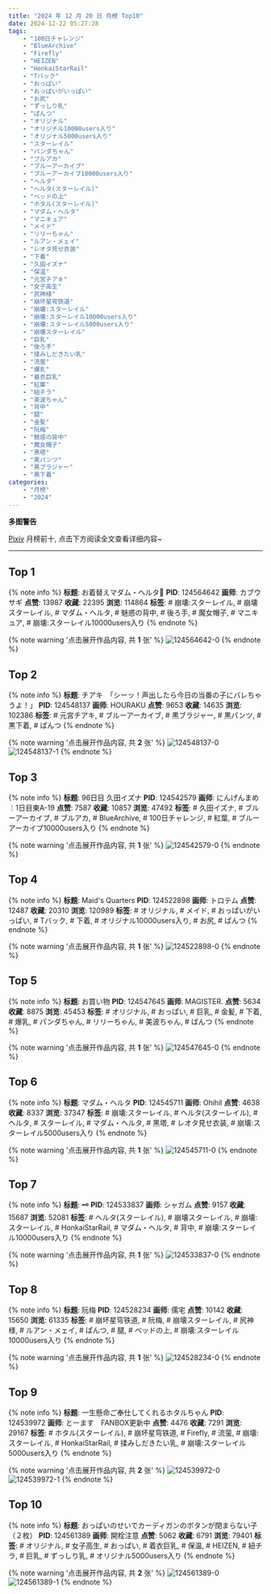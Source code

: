 ```yaml
---
title: "2024 年 12 月 20 日 月榜 Top10"
date: 2024-12-22 05:27:28
tags:
    - "100日チャレンジ"
    - "BlueArchive"
    - "Firefly"
    - "HEIZEN"
    - "HonkaiStarRail"
    - "Tバック"
    - "おっぱい"
    - "おっぱいがいっぱい"
    - "お尻"
    - "ずっしり乳"
    - "ぱんつ"
    - "オリジナル"
    - "オリジナル10000users入り"
    - "オリジナル5000users入り"
    - "スターレイル"
    - "パンダちゃん"
    - "ブルアカ"
    - "ブルーアーカイブ"
    - "ブルーアーカイブ10000users入り"
    - "ヘルタ"
    - "ヘルタ(スターレイル)"
    - "ベッドの上"
    - "ホタル(スターレイル)"
    - "マダム・ヘルタ"
    - "マニキュア"
    - "メイド"
    - "リリーちゃん"
    - "ルアン・メェイ"
    - "レオタ見せ衣装"
    - "下着"
    - "久田イズナ"
    - "保温"
    - "元宮チアキ"
    - "女子高生"
    - "尻神様"
    - "崩坏星穹铁道"
    - "崩壊:スターレイル"
    - "崩壊:スターレイル10000users入り"
    - "崩壊:スターレイル5000users入り"
    - "崩壊スターレイル"
    - "巨乳"
    - "後ろ手"
    - "揉みしだきたい乳"
    - "流萤"
    - "爆乳"
    - "着衣巨乳"
    - "紅葉"
    - "紐チラ"
    - "美波ちゃん"
    - "背中"
    - "腿"
    - "金髪"
    - "阮梅"
    - "魅惑の背中"
    - "魔女帽子"
    - "黑塔"
    - "黒パンツ"
    - "黒ブラジャー"
    - "黒下着"
categories:
    - "月榜"
    - "2024"
---
```


<i class="fa fa-triangle-exclamation"></i>**多图警告**<i class="fa fa-triangle-exclamation"></i>

[Pixiv](https://www.pixiv.net/) 月榜前十, 点击下方阅读全文查看详细内容~

<!-- more -->

---

## Top 1

{% note info %}
**标题**: お着替えマダム・ヘルタ📖
**PID**: 124564642 **画师**: カブウサギ
**点赞**: 13987 **收藏**: 22395 **浏览**: 114864
**标签**: # 崩壊:スターレイル, # 崩壊スターレイル, # マダム・ヘルタ, # 魅惑の背中, # 後ろ手, # 魔女帽子, # マニキュア, # 崩壊:スターレイル10000users入り
{% endnote %}

{% note warning '点击展开作品内容, 共 **1** 张' %}
![124564642-0](https://i.pixiv.re/img-original/img/2024/11/23/20/32/55/124564642_p0.png)
{% endnote %}

## Top 2

{% note info %}
**标题**: チアキ　「シーッ！声出したら今日の当番の子にバレちゃうよ！」
**PID**: 124548137 **画师**: HOURAKU
**点赞**: 9653 **收藏**: 14635 **浏览**: 102386
**标签**: # 元宮チアキ, # ブルーアーカイブ, # 黒ブラジャー, # 黒パンツ, # 黒下着, # ぱんつ
{% endnote %}

{% note warning '点击展开作品内容, 共 **2** 张' %}
![124548137-0](https://i.pixiv.re/img-original/img/2024/11/23/08/00/06/124548137_p0.jpg)
![124548137-1](https://i.pixiv.re/img-original/img/2024/11/23/08/00/06/124548137_p1.jpg)
{% endnote %}

## Top 3

{% note info %}
**标题**: 96日目 久田イズナ
**PID**: 124542579 **画师**: にんげんまめ￤1日目東A-19
**点赞**: 7587 **收藏**: 10857 **浏览**: 47492
**标签**: # 久田イズナ, # ブルーアーカイブ, # ブルアカ, # BlueArchive, # 100日チャレンジ, # 紅葉, # ブルーアーカイブ10000users入り
{% endnote %}

{% note warning '点击展开作品内容, 共 **1** 张' %}
![124542579-0](https://i.pixiv.re/img-original/img/2024/11/23/01/14/46/124542579_p0.png)
{% endnote %}

## Top 4

{% note info %}
**标题**: Maid's Quarters
**PID**: 124522898 **画师**: トロテム
**点赞**: 12487 **收藏**: 20310 **浏览**: 120989
**标签**: # オリジナル, # メイド, # おっぱいがいっぱい, # Tバック, # 下着, # オリジナル10000users入り, # お尻, # ぱんつ
{% endnote %}

{% note warning '点击展开作品内容, 共 **1** 张' %}
![124522898-0](https://i.pixiv.re/img-original/img/2024/11/22/12/25/56/124522898_p0.jpg)
{% endnote %}

## Top 5

{% note info %}
**标题**: お買い物
**PID**: 124547645 **画师**: MAGISTER.
**点赞**: 5634 **收藏**: 8875 **浏览**: 45453
**标签**: # オリジナル, # おっぱい, # 巨乳, # 金髪, # 下着, # 爆乳, # パンダちゃん, # リリーちゃん, # 美波ちゃん, # ぱんつ
{% endnote %}

{% note warning '点击展开作品内容, 共 **1** 张' %}
![124547645-0](https://i.pixiv.re/img-original/img/2024/11/23/07/22/17/124547645_p0.jpg)
{% endnote %}

## Top 6

{% note info %}
**标题**: マダム・ヘルタ
**PID**: 124545711 **画师**: Ohihil
**点赞**: 4638 **收藏**: 8337 **浏览**: 37347
**标签**: # 崩壊:スターレイル, # ヘルタ(スターレイル), # ヘルタ, # スターレイル, # マダム・ヘルタ, # 黑塔, # レオタ見せ衣装, # 崩壊:スターレイル5000users入り
{% endnote %}

{% note warning '点击展开作品内容, 共 **1** 张' %}
![124545711-0](https://i.pixiv.re/img-original/img/2024/11/23/04/27/52/124545711_p0.jpg)
{% endnote %}

## Top 7

{% note info %}
**标题**: 🗝️
**PID**: 124533837 **画师**: シャガム
**点赞**: 9157 **收藏**: 15687 **浏览**: 52081
**标签**: # ヘルタ(スターレイル), # 崩壊スターレイル, # 崩壊:スターレイル, # HonkaiStarRail, # マダム・ヘルタ, # 背中, # 崩壊:スターレイル10000users入り
{% endnote %}

{% note warning '点击展开作品内容, 共 **1** 张' %}
![124533837-0](https://i.pixiv.re/img-original/img/2024/11/22/21/06/16/124533837_p0.png)
{% endnote %}

## Top 8

{% note info %}
**标题**: 阮梅
**PID**: 124528234 **画师**: 儒宅
**点赞**: 10142 **收藏**: 15650 **浏览**: 61335
**标签**: # 崩坏星穹铁道, # 阮梅, # 崩壊スターレイル, # 尻神様, # ルアン・メェイ, # ぱんつ, # 腿, # ベッドの上, # 崩壊:スターレイル10000users入り
{% endnote %}

{% note warning '点击展开作品内容, 共 **1** 张' %}
![124528234-0](https://i.pixiv.re/img-original/img/2024/11/22/18/00/17/124528234_p0.jpg)
{% endnote %}

## Top 9

{% note info %}
**标题**: 一生懸命ご奉仕してくれるホタルちゃん
**PID**: 124539972 **画师**: とーます　FANBOX更新中
**点赞**: 4476 **收藏**: 7291 **浏览**: 29167
**标签**: # ホタル(スターレイル), # 崩坏星穹铁道, # Firefly, # 流萤, # 崩壊:スターレイル, # HonkaiStarRail, # 揉みしだきたい乳, # 崩壊:スターレイル5000users入り
{% endnote %}

{% note warning '点击展开作品内容, 共 **2** 张' %}
![124539972-0](https://i.pixiv.re/img-original/img/2024/11/23/00/00/44/124539972_p0.jpg)
![124539972-1](https://i.pixiv.re/img-original/img/2024/11/23/00/00/44/124539972_p1.jpg)
{% endnote %}

## Top 10

{% note info %}
**标题**: おっぱいのせいでカーディガンのボタンが閉まらない子（２枚）
**PID**: 124561389 **画师**: 開栓注意
**点赞**: 5062 **收藏**: 6791 **浏览**: 79401
**标签**: # オリジナル, # 女子高生, # おっぱい, # 着衣巨乳, # 保温, # HEIZEN, # 紐チラ, # 巨乳, # ずっしり乳, # オリジナル5000users入り
{% endnote %}

{% note warning '点击展开作品内容, 共 **2** 张' %}
![124561389-0](https://i.pixiv.re/img-original/img/2024/11/23/18/45/38/124561389_p0.jpg)
![124561389-1](https://i.pixiv.re/img-original/img/2024/11/23/18/45/38/124561389_p1.jpg)
{% endnote %}
